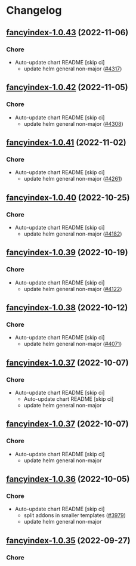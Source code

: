 # Changelog



## [fancyindex-1.0.43](https://github.com/truecharts/charts/compare/fancyindex-1.0.42...fancyindex-1.0.43) (2022-11-06)

### Chore

- Auto-update chart README [skip ci]
  - update helm general non-major ([#4317](https://github.com/truecharts/charts/issues/4317))




## [fancyindex-1.0.42](https://github.com/truecharts/charts/compare/fancyindex-1.0.41...fancyindex-1.0.42) (2022-11-05)

### Chore

- Auto-update chart README [skip ci]
  - update helm general non-major ([#4308](https://github.com/truecharts/charts/issues/4308))




## [fancyindex-1.0.41](https://github.com/truecharts/charts/compare/fancyindex-1.0.40...fancyindex-1.0.41) (2022-11-02)

### Chore

- Auto-update chart README [skip ci]
  - update helm general non-major ([#4261](https://github.com/truecharts/charts/issues/4261))




## [fancyindex-1.0.40](https://github.com/truecharts/charts/compare/fancyindex-1.0.39...fancyindex-1.0.40) (2022-10-25)

### Chore

- Auto-update chart README [skip ci]
  - update helm general non-major ([#4182](https://github.com/truecharts/charts/issues/4182))




## [fancyindex-1.0.39](https://github.com/truecharts/charts/compare/fancyindex-1.0.38...fancyindex-1.0.39) (2022-10-19)

### Chore

- Auto-update chart README [skip ci]
  - update helm general non-major ([#4122](https://github.com/truecharts/charts/issues/4122))




## [fancyindex-1.0.38](https://github.com/truecharts/charts/compare/fancyindex-1.0.37...fancyindex-1.0.38) (2022-10-12)

### Chore

- Auto-update chart README [skip ci]
  - update helm general non-major ([#4071](https://github.com/truecharts/charts/issues/4071))




## [fancyindex-1.0.37](https://github.com/truecharts/charts/compare/fancyindex-1.0.36...fancyindex-1.0.37) (2022-10-07)

### Chore

- Auto-update chart README [skip ci]
  - Auto-update chart README [skip ci]
  - update helm general non-major




## [fancyindex-1.0.37](https://github.com/truecharts/charts/compare/fancyindex-1.0.36...fancyindex-1.0.37) (2022-10-07)

### Chore

- Auto-update chart README [skip ci]
  - update helm general non-major




## [fancyindex-1.0.36](https://github.com/truecharts/charts/compare/fancyindex-1.0.35...fancyindex-1.0.36) (2022-10-05)

### Chore

- Auto-update chart README [skip ci]
  - split addons in smaller templates ([#3979](https://github.com/truecharts/charts/issues/3979))
  - update helm general non-major




## [fancyindex-1.0.35](https://github.com/truecharts/charts/compare/fancyindex-1.0.34...fancyindex-1.0.35) (2022-09-27)

### Chore
